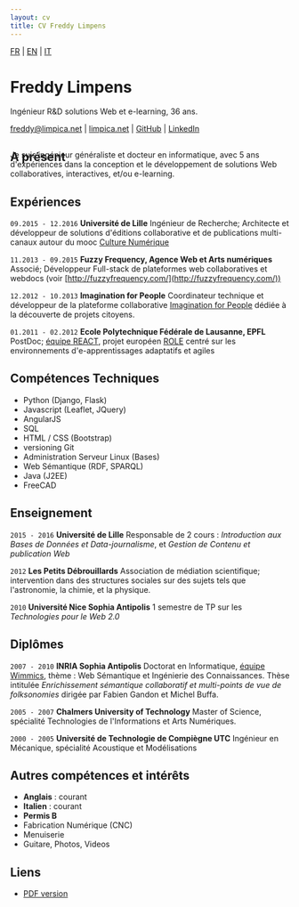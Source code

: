 ```yaml
---
layout: cv
title: CV Freddy Limpens
---
```

<div id="lang">
<a class="selected" href="../fr/">FR</a> | <a class="unselected" href="../en/">EN</a> | <a class="unselected" href="../it/">IT</a>
</div>

    
# Freddy Limpens
Ingénieur R&D solutions Web et e-learning, 36 ans.

<div id="webaddress">
<i class="fa fa-envelope"></i> <a href="mailto:freddy@limpica.net">freddy@limpica.net</a>
|
<i class="fa fa-home"></i> <a href="http://limpica.net">limpica.net</a>
|
<i class="fa fa-github"></i> <a href="http://github.com/freddylimpens">GitHub</a>
|
<i class="fa fa-linkedin"></i> <a href="https://fr.linkedin.com/in/freddylimpens">LinkedIn</a>
</div>

## A présent

<p style="margin-top:-42px">Je suis ingénieur généraliste et docteur en informatique, avec 5 ans d'expériences dans la conception et le développement de solutions Web collaboratives, interactives, et/ou e-learning.</p>

## Expériences

`09.2015 - 12.2016`
__Université de Lille__ Ingénieur de Recherche; Architecte et développeur de solutions d'éditions collaborative et de publications multi-canaux autour du mooc [Culture Numérique](http://culturenumerique.univ-lille3.fr/)

`11.2013 - 09.2015`
__Fuzzy Frequency, Agence Web et Arts numériques__ Associé; Développeur Full-stack de plateformes web collaboratives et webdocs
(voir [http://fuzzyfrequency.com/](http://fuzzyfrequency.com/))

`12.2012 - 10.2013`
__Imagination for People__ Coordinateur technique et développeur de la plateforme collaborative [Imagination for People](http://imaginationforpeople.org) dédiée à la découverte de projets citoyens.

`01.2011 - 02.2012`
__Ecole Polytechnique Fédérale de Lausanne, EPFL__ PostDoc; [équipe REACT](http://react.epfl.ch/), projet européen [ROLE](http://role-project.archiv.zsi.at/) centré sur les environnements d'e-apprentissages adaptatifs et agiles

## Compétences Techniques

* Python (Django, Flask)
* Javascript (Leaflet, JQuery)
* AngularJS
* SQL
* HTML / CSS (Bootstrap)
* versioning Git
* Administration Serveur Linux (Bases) 
* Web Sémantique (RDF, SPARQL)
* Java (J2EE)
* FreeCAD

## Enseignement

`2015 - 2016`
__Université de Lille__ Responsable de 2 cours : *Introduction aux Bases de Données et Data-journalisme*, et *Gestion de Contenu et publication Web*

`2012`
__Les Petits Débrouillards__ Association de médiation scientifique; intervention dans des structures sociales sur des sujets tels que l'astronomie, la chimie, et la physique. 

`2010`
__Université Nice Sophia Antipolis__ 1 semestre de TP sur les  *Technologies pour le Web 2.0*


## Diplômes

`2007 - 2010`
__INRIA Sophia Antipolis__ Doctorat en Informatique, [équipe Wimmics](http://wimmics.inria.fr/), thème : Web Sémantique et Ingénierie des Connaissances. Thèse intitulée *Enrichissement sémantique collaboratif et multi-points de vue de folksonomies*
 dirigée par Fabien Gandon et Michel Buffa.

`2005 - 2007`
__Chalmers University of Technology__ Master of Science, spécialité Technologies de l'Informations et Arts Numériques.

`2000 - 2005`
__Université de Technologie de Compiègne UTC__ Ingénieur en Mécanique, spécialité Acoustique et Modélisations


## Autres compétences et intérêts

* **Anglais** : courant
* **Italien** : courant
* **Permis B**
* Fabrication Numérique (CNC)
* Menuiserie
* Guitare, Photos, Videos

<!-- ## Projects

### commons

I was member of the board of managers of one of the first coworking place in Lille, La Coroutine, for 2 years (2013-2015). This self-financed place is considered a common since it is run by the community of its users and is open to any kind of contribution. This is also where I got the chance to contribute to other commons-like projects on social projects cartography (http://imaginationforpeople.org/, http://encommuns.org) or the development of a community of hackers and DIYers in Lille (http://lille-makers.org)

### scientific mediation

TBD

-->

## Liens

* <i class="fa fa-file-pdf-o"></i> <a href="http://limpica.net/fdy/cv/fr/freddy_limpens.cv.fr.pdf">PDF version</a>
